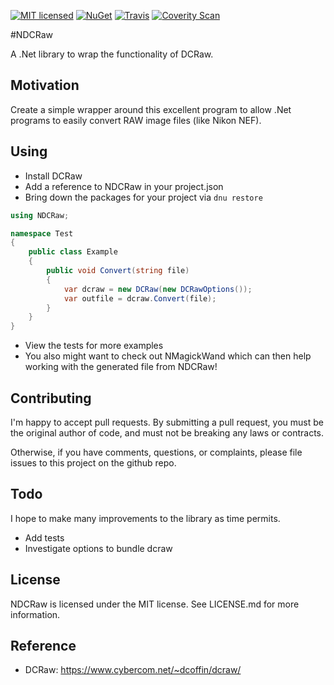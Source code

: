 [![MIT licensed](https://img.shields.io/badge/license-MIT-blue.svg)](https://github.com/AerisG222/NDCRaw/blob/master/LICENSE.md)
[![NuGet](https://buildstats.info/nuget/NDCRaw)](https://www.nuget.org/packages/NDCRaw/)
[![Travis](https://img.shields.io/travis/AerisG222/NDCRaw.svg?maxAge=2592000)](https://travis-ci.org/AerisG222/NDCRaw)
[![Coverity Scan](https://img.shields.io/coverity/scan/7993.svg)](https://scan.coverity.com/projects/aerisg222-ndcraw)

#NDCRaw

A .Net library to wrap the functionality of DCRaw.

## Motivation
Create a simple wrapper around this excellent program to allow
.Net programs to easily convert RAW image files (like Nikon NEF).

## Using
- Install DCRaw
- Add a reference to NDCRaw in your project.json
- Bring down the packages for your project via `dnu restore`

```csharp
using NDCRaw;

namespace Test
{
    public class Example
    {
        public void Convert(string file)
        {
            var dcraw = new DCRaw(new DCRawOptions());
            var outfile = dcraw.Convert(file);
        }
    }
}
```

- View the tests for more examples
- You also might want to check out NMagickWand which can then help
  working with the generated file from NDCRaw!

## Contributing
I'm happy to accept pull requests.  By submitting a pull request, you
must be the original author of code, and must not be breaking
any laws or contracts.

Otherwise, if you have comments, questions, or complaints, please file
issues to this project on the github repo.

## Todo
I hope to make many improvements to the library as time permits.
- Add tests
- Investigate options to bundle dcraw
  
## License
NDCRaw is licensed under the MIT license.  See LICENSE.md for more
information.

## Reference
- DCRaw: https://www.cybercom.net/~dcoffin/dcraw/
